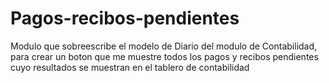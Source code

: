 # Pagos-recibos-pendientes
Modulo que sobreescribe el modelo de Diario del modulo de Contabilidad, para crear un boton que me muestre todos los pagos y recibos pendientes cuyo resultados se muestran en el tablero de contabilidad
